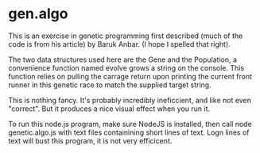 # gen.algo
This is an exercise in genetic programming first described (much of the code is from his article) by Baruk Anbar. (I hope I spelled that right). 

The two data structures used here are the Gene and the Population, a convenience function named evolve grows a string on the console. This function relies on pulling the carrage return upon printing the current front runner in this genetic race to match the supplied target string. 

This is nothing fancy. It's probably incredibly ineficcient, and like not even "correct". But it produces a nice visual effect when you run it. 

To run this node.js program, make sure NodeJS is installed, then call node genetic.algo.js with text files containining short lines of text. Logn lines of text will bust this program, it is not very efficicent.
